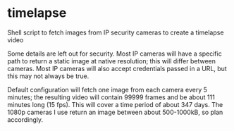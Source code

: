 # timelapse
Shell script to fetch images from IP security cameras to create a timelapse video

Some details are left out for security. Most IP cameras will have a specific path to return a static image at native resolution; this will differ between cameras.
Most IP cameras will also accept credentials passed in a URL, but this may not always be true.

Default configuration will fetch one image from each camera every 5 minutes; the resulting video will contain 99999 frames and be about 111 minutes long (15 fps).
This will cover a time period of about 347 days. The 1080p cameras I use return an image between about 500-1000kB, so plan accordingly.
